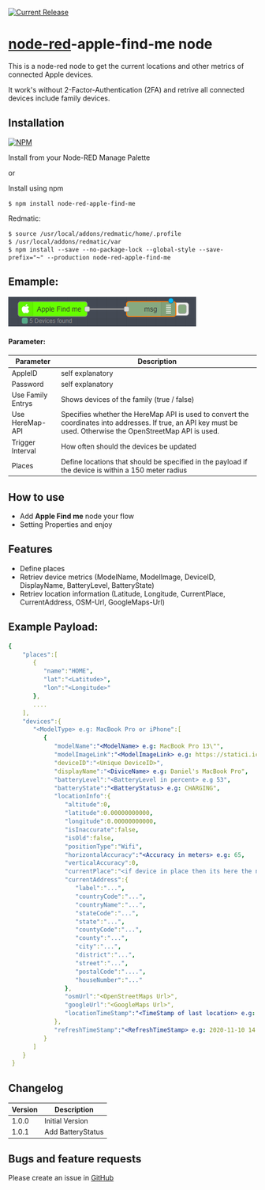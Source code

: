 
[![Current Release](https://img.shields.io/github/v/release/PfisterDaniel/node-red-apple-find-me.svg?colorB=4cc61e)](https://github.com/PfisterDaniel/node-red-apple-find-me/releases/latest)


# [node-red](https://github.com/PfisterDaniel/node-red-apple-find-me.git)-apple-find-me node
This is a node-red node to get the current locations and other metrics of connected Apple devices.

It work's without 2-Factor-Authentication (2FA) and retrive all connected devices include family devices.



## Installation
[![NPM](https://nodei.co/npm/node-red-apple-find-me.png)](https://npmjs.org/package/node-red-apple-find-me)

Install from your Node-RED Manage Palette

or

Install using npm

    $ npm install node-red-apple-find-me

Redmatic:

    $ source /usr/local/addons/redmatic/home/.profile
    $ /usr/local/addons/redmatic/var
    $ npm install --save --no-package-lock --global-style --save-prefix="~" --production node-red-apple-find-me


## Emample:
![NodeExample](images/node.png)



#### Parameter:
| Parameter | Description |
| ------ | ------ |
| AppleID | self explanatory |
| Password | self explanatory |
| Use Family Entrys | Shows devices of the family (true / false) |
| Use HereMap-API | Specifies whether the HereMap API is used to convert the coordinates into addresses. If true, an API key must be used. Otherwise the OpenStreetMap API is used. |
| Trigger Interval | How often should the devices be updated |
| Places | Define locations that should be specified in the payload if the device is within a 150 meter radius |



## How to use
  * Add **Apple Find me** node your flow
  * Setting Properties and enjoy



## Features
  * Define places
  * Retriev device metrics (ModelName, ModelImage, DeviceID, DisplayName, BatteryLevel, BatteryState)
  * Retriev location information (Latitude, Longitude, CurrentPlace, CurrentAddress, OSM-Url, GoogleMaps-Url)


## Example Payload:
```yaml
{
    "places":[
       {
          "name":"HOME",
          "lat":"<Latitude>",
          "lon":"<Longitude>"
       },
       ....
    ],
    "devices":{
       "<ModelType> e.g: MacBook Pro or iPhone":[
          {
             "modelName":"<ModelName> e.g: MacBook Pro 13\"",
             "modelImageLink":"<ModelImageLink> e.g: https://statici.icloud.com/fmipmobile/deviceImages-9.0/MacBookPro/MacBookPro11,1/online-infobox.png",
             "deviceID":"<Unique DeviceID>",
             "displayName":"<DiviceName> e.g: Daniel's MacBook Pro",
             "batteryLevel":"<BatteryLevel in percent> e.g 53",
             "batteryState":"<BatteryStatus> e.g: CHARGING",
             "locationInfo":{
                "altitude":0,
                "latitude":0.00000000000,
                "longitude":0.00000000000,
                "isInaccurate":false,
                "isOld":false,
                "positionType":"Wifi",
                "horizontalAccuracy":"<Accuracy in meters> e.g: 65,
                "verticalAccuracy":0,
                "currentPlace":"<if device in place then its here the name of place when distance < 150 meters>",
                "currentAddress":{
                   "label":"...",
                   "countryCode":"...",
                   "countryName":"...",
                   "stateCode":"...",
                   "state":"...",
                   "countyCode":"...",
                   "county":"...",
                   "city":"...",
                   "district":"...",
                   "street":"...",
                   "postalCode":"....",
                   "houseNumber":"..."
                },
                "osmUrl":"<OpenStreetMaps Url>",
                "googleUrl":"<GoogleMaps Url>",
                "locationTimeStamp":"<TimeStamp of last location> e.g: 2020-11-10 14:51:12"
             },
             "refreshTimeStamp":"<RefreshTimeStamp> e.g: 2020-11-10 14:54:22"
          }
       ]
    }
 }
 ```
## Changelog
| Version | Description |
| ------ | ----------- |
| 1.0.0 | Initial Version |
| 1.0.1 | Add BatteryStatus |


## Bugs and feature requests
Please create an issue in [GitHub](https://github.com/PfisterDaniel/node-red-apple-find-me/issues)